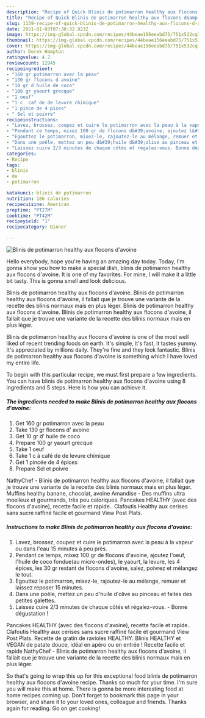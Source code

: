 ```yaml
---
description: "Recipe of Quick Blinis de potimarron healthy aux flocons d&amp;#39;avoine"
title: "Recipe of Quick Blinis de potimarron healthy aux flocons d&amp;#39;avoine"
slug: 1159-recipe-of-quick-blinis-de-potimarron-healthy-aux-flocons-d-and-39-avoine
date: 2021-01-03T07:30:32.923Z
image: https://img-global.cpcdn.com/recipes/44beae156eeabd75/751x532cq70/blinis-de-potimarron-healthy-aux-flocons-davoine-photo-principale-de-la-recette.jpg
thumbnail: https://img-global.cpcdn.com/recipes/44beae156eeabd75/751x532cq70/blinis-de-potimarron-healthy-aux-flocons-davoine-photo-principale-de-la-recette.jpg
cover: https://img-global.cpcdn.com/recipes/44beae156eeabd75/751x532cq70/blinis-de-potimarron-healthy-aux-flocons-davoine-photo-principale-de-la-recette.jpg
author: Derek Hampton
ratingvalue: 4.7
reviewcount: 12945
recipeingredient:
- "160 gr potimarron avec la peau"
- "130 gr flocons d avoine"
- "10 gr d huile de coco"
- "100 gr yaourt grecque"
- "1 oeuf"
- "1 c  caf de de levure chimique"
- "1 pince de 4 pices"
- " Sel et poivre"
recipeinstructions:
- "Lavez, brossez, coupez et cuire le potimarron avec la peau à la vapeur ou dans l&#39;eau 15 minutes à peu près."
- "Pendant ce temps, mixez 100 gr de flocons d&#39;avoine, ajoutez l&#39;oeuf, l&#39;huile de coco fondue(au micro-ondes), le yaourt, la levure, les 4 épices, les 30 gr restant de flocons d&#39;avoine, salez, poivrez et mélangez le tout."
- "Egouttez le potimarron, mixez-le, rajoutez-le au mélange, remuer et laissez reposer 15 minutes."
- "Dans une poêle, mettez un peu d&#39;huile d&#39;olive au pinceau et faites des petites galettes."
- "Laissez cuire 2/3 minutes de chaque côtés et régalez-vous. Bonne dégustation !"
categories:
- Recipe
tags:
- blinis
- de
- potimarron

katakunci: blinis de potimarron 
nutrition: 186 calories
recipecuisine: American
preptime: "PT27M"
cooktime: "PT42M"
recipeyield: "1"
recipecategory: Dinner

---
```



![Blinis de potimarron healthy aux flocons d&#39;avoine](https://img-global.cpcdn.com/recipes/44beae156eeabd75/751x532cq70/blinis-de-potimarron-healthy-aux-flocons-davoine-photo-principale-de-la-recette.jpg)

Hello everybody, hope you're having an amazing day today. Today, I'm gonna show you how to make a special dish, blinis de potimarron healthy aux flocons d&#39;avoine. It is one of my favorites. For mine, I will make it a little bit tasty. This is gonna smell and look delicious.

Blinis de potimarron healthy aux flocons d&#39;avoine. Blinis de potimarron healthy aux flocons d&#39;avoine, il fallait que je trouve une variante de la recette des blinis normaux mais en plus léger. Blinis de potimarron healthy aux flocons d&#39;avoine. Blinis de potimarron healthy aux flocons d&#39;avoine, il fallait que je trouve une variante de la recette des blinis normaux mais en plus léger.

Blinis de potimarron healthy aux flocons d&#39;avoine is one of the most well liked of recent trending foods on earth. It's simple, it's fast, it tastes yummy. It's appreciated by millions daily. They're fine and they look fantastic. Blinis de potimarron healthy aux flocons d&#39;avoine is something which I have loved my entire life.


To begin with this particular recipe, we must first prepare a few ingredients. You can have blinis de potimarron healthy aux flocons d&#39;avoine using 8 ingredients and 5 steps. Here is how you can achieve it.

<!--inarticleads1-->

##### The ingredients needed to make Blinis de potimarron healthy aux flocons d&#39;avoine:

1. Get 160 gr potimarron avec la peau
1. Take 130 gr flocons d&#39; avoine
1. Get 10 gr d&#39; huile de coco
1. Prepare 100 gr yaourt grecque
1. Take 1 oeuf
1. Take 1 c à café de de levure chimique
1. Get 1 pincée de 4 épices
1. Prepare  Sel et poivre


NathyChef - Blinis de potimarron healthy aux flocons d&#39;avoine, il fallait que je trouve une variante de la recette des blinis normaux mais en plus léger. Muffins healthy banane, chocolat, avoine Amandise - Des muffins ultra moelleux et gourmands, très peu caloriques. Pancakes HEALTHY (avec des flocons d&#39;avoine), recette facile et rapide.. Clafoutis Healthy aux cerises sans sucre raffiné facile et gourmand View Post Plats. 

<!--inarticleads2-->

##### Instructions to make Blinis de potimarron healthy aux flocons d&#39;avoine:

1. Lavez, brossez, coupez et cuire le potimarron avec la peau à la vapeur ou dans l&#39;eau 15 minutes à peu près.
1. Pendant ce temps, mixez 100 gr de flocons d&#39;avoine, ajoutez l&#39;oeuf, l&#39;huile de coco fondue(au micro-ondes), le yaourt, la levure, les 4 épices, les 30 gr restant de flocons d&#39;avoine, salez, poivrez et mélangez le tout.
1. Egouttez le potimarron, mixez-le, rajoutez-le au mélange, remuer et laissez reposer 15 minutes.
1. Dans une poêle, mettez un peu d&#39;huile d&#39;olive au pinceau et faites des petites galettes.
1. Laissez cuire 2/3 minutes de chaque côtés et régalez-vous. - Bonne dégustation !


Pancakes HEALTHY (avec des flocons d&#39;avoine), recette facile et rapide.. Clafoutis Healthy aux cerises sans sucre raffiné facile et gourmand View Post Plats. Recette de gratin de ravioles HEALTHY. Blinis HEALTHY et VEGAN de patate douce, idéal en apéro ou en entrée ! Recette facile et rapide NathyChef - Blinis de potimarron healthy aux flocons d&#39;avoine, il fallait que je trouve une variante de la recette des blinis normaux mais en plus léger. 

So that's going to wrap this up for this exceptional food blinis de potimarron healthy aux flocons d&#39;avoine recipe. Thanks so much for your time. I'm sure you will make this at home. There is gonna be more interesting food at home recipes coming up. Don't forget to bookmark this page in your browser, and share it to your loved ones, colleague and friends. Thanks again for reading. Go on get cooking!
